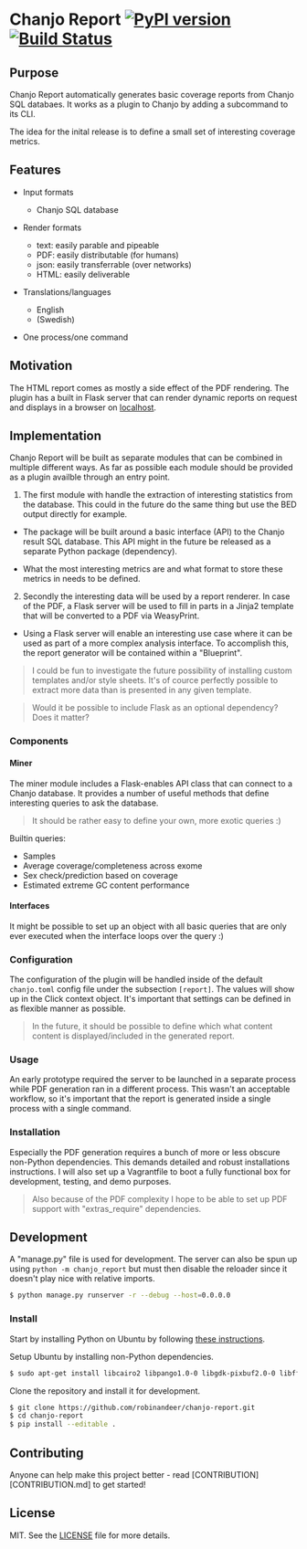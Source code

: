 # Chanjo Report [![PyPI version][fury-image]][fury-url] [![Build Status][travis-image]][travis-url]

## Purpose
Chanjo Report automatically generates basic coverage reports from Chanjo SQL databaes. It works as a plugin to Chanjo by adding a subcommand to its CLI.

The idea for the inital release is to define a small set of interesting coverage metrics.


## Features
- Input formats
  - Chanjo SQL database

- Render formats
  - text: easily parable and pipeable
  - PDF: easily distributable (for humans)
  - json: easily transferrable (over networks)
  - HTML: easily deliverable

- Translations/languages
  - English
  - (Swedish)

- One process/one command


## Motivation
The HTML report comes as mostly a side effect of the PDF rendering. The plugin has a built in Flask server that can render dynamic reports on request and displays in a browser on [localhost](http://localhost:5000/).


## Implementation
Chanjo Report will be built as separate modules that can be combined in multiple different ways. As far as possible each module should be provided as a plugin availble through an entry point.

1. The first module with handle the extraction of interesting statistics from the database. This could in the future do the same thing but use the BED output directly for example.

  - The package will be built around a basic interface (API) to the Chanjo result SQL database. This API might in the future be released as a separate Python package (dependency).

  - What the most interesting metrics are and what format to store these metrics in needs to be defined.

2. Secondly the interesting data will be used by a report renderer. In case of the PDF, a Flask server will be used to fill in parts in a Jinja2 template that will be converted to a PDF via WeasyPrint.

  - Using a Flask server will enable an interesting use case where it can be used as part of a more complex analysis interface. To accomplish this, the report generator will be contained within a "Blueprint".

> I could be fun to investigate the future possibility of installing custom templates and/or style sheets. It's of cource perfectly possible to extract more data than is presented in any given template.

> Would it be possible to include Flask as an optional dependency? Does it matter?

### Components

#### Miner
The miner module includes a Flask-enables API class that can connect to a Chanjo database. It provides a number of useful methods that define interesting queries to ask the database.

  > It should be rather easy to define your own, more exotic queries :)

Builtin queries:
  - Samples
  - Average coverage/completeness across exome
  - Sex check/prediction based on coverage
  - Estimated extreme GC content performance

#### Interfaces
It might be possible to set up an object with all basic queries that are only ever executed when the interface loops over the query :)

### Configuration
The configuration of the plugin will be handled inside of the default ``chanjo.toml`` config file under the subsection ``[report]``. The values will show up in the Click context object. It's important that settings can be defined in as flexible manner as possible.

> In the future, it should be possible to define which what content content is displayed/included in the generated report.

### Usage
An early prototype required the server to be launched in a separate process while PDF generation ran in a different process. This wasn't an acceptable workflow, so it's important that the report is generated inside a single process with a single command.

### Installation
Especially the PDF generation requires a bunch of more or less obscure non-Python dependencies. This demands detailed and robust installations instructions. I will also set up a Vagrantfile to boot a fully functional box for development, testing, and demo purposes.

> Also because of the PDF complexity I hope to be able to set up PDF support with "extras_require" dependencies.


## Development
A "manage.py" file is used for development. The server can also be spun up using ``python -m chanjo_report`` but must then disable the reloader since it doesn't play nice with relative imports.

```bash
$ python manage.py runserver -r --debug --host=0.0.0.0
```

### Install
Start by installing Python on Ubuntu by following [these instructions](http://askubuntu.com/questions/101591/how-do-i-install-python-2-7-2-on-ubuntu).

Setup Ubuntu by installing non-Python dependencies.

```bash
$ sudo apt-get install libcairo2 libpango1.0-0 libgdk-pixbuf2.0-0 libffi-dev shared-mime-info
```

Clone the repository and install it for development.

```bash
$ git clone https://github.com/robinandeer/chanjo-report.git
$ cd chanjo-report
$ pip install --editable .
```


## Contributing
Anyone can help make this project better - read [CONTRIBUTION][CONTRIBUTION.md] to get started!


## License
MIT. See the [LICENSE](LICENSE) file for more details.


[fury-url]: http://badge.fury.io/py/chanjo-report
[fury-image]: https://badge.fury.io/py/chanjo-report.png

[travis-url]: https://travis-ci.org/robinandeer/chanjo-report
[travis-image]: https://travis-ci.org/robinandeer/chanjo-report.png?branch=develop
